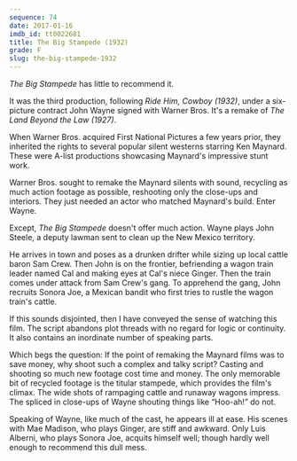 ```yaml
---
sequence: 74
date: 2017-01-16
imdb_id: tt0022681
title: The Big Stampede (1932)
grade: F
slug: the-big-stampede-1932
---
```


_The Big Stampede_ has little to recommend it.

It was the third production, following _Ride Him, Cowboy (1932)_, under a six-picture contract John Wayne signed with Warner Bros. It's a remake of _The Land Beyond the Law (1927)_.

When Warner Bros. acquired First National Pictures a few years prior, they inherited the rights to several popular silent westerns starring Ken Maynard. These were A-list productions showcasing Maynard's impressive stunt work.

Warner Bros. sought to remake the Maynard silents with sound, recycling as much action footage as possible, reshooting only the close-ups and interiors. They just needed an actor who matched Maynard's build. Enter Wayne.

Except, _The Big Stampede_ doesn't offer much action. Wayne plays John Steele, a deputy lawman sent to clean up the New Mexico territory.

He arrives in town and poses as a drunken drifter while sizing up local cattle baron Sam Crew. Then John is on the frontier, befriending a wagon train leader named Cal and making eyes at Cal's niece Ginger. Then the train comes under attack from Sam Crew's gang. To apprehend the gang, John recruits Sonora Joe, a Mexican bandit who first tries to rustle the wagon train's cattle.

If this sounds disjointed, then I have conveyed the sense of watching this film. The script abandons plot threads with no regard for logic or continuity. It also contains an inordinate number of speaking parts.

Which begs the question: If the point of remaking the Maynard films was to save money, why shoot such a complex and talky script? Casting and shooting so much new footage cost time and money. The only memorable bit of recycled footage is the titular stampede, which provides the film's climax. The wide shots of rampaging cattle and runaway wagons impress. The spliced in close-ups of Wayne shouting things like “Hoo-ah!” do not.

Speaking of Wayne, like much of the cast, he appears ill at ease. His scenes with Mae Madison, who plays Ginger, are stiff and awkward. Only Luis Alberni, who plays Sonora Joe, acquits himself well; though hardly well enough to recommend this dull mess.